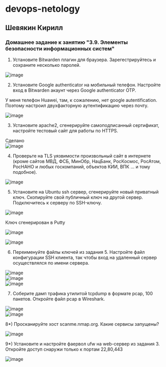 # devops-netology  
## Шевякин Кирилл  

### Домашнее задание к занятию "3.9. Элементы безопасности информационных систем"

1) Установите Bitwarden плагин для браузера. Зарегестрируйтесь и сохраните несколько паролей.

![image](https://user-images.githubusercontent.com/93198418/155091793-2de00e57-42ee-4a80-b21b-e5f293dc4850.png)

2) Установите Google authenticator на мобильный телефон. Настройте вход в Bitwarden акаунт через Google authenticator OTP.

У меня телефон Huawei, там, к сожалению, нет google autentification. Поэтому настроил двухфакторную аутентификацию через почту.

![image](https://user-images.githubusercontent.com/93198418/155515899-2a5f714f-87b9-493d-b510-f46accbbb43c.png)

3) Установите apache2, сгенерируйте самоподписанный сертификат, настройте тестовый сайт для работы по HTTPS.

Сделано  
![image](https://user-images.githubusercontent.com/93198418/155521036-4fa739ec-49d6-4099-ad0d-0d06b2657cf3.png)  

4) Проверьте на TLS уязвимости произвольный сайт в интернете (кроме сайтов МВД, ФСБ, МинОбр, НацБанк, РосКосмос, РосАтом, РосНАНО и любых госкомпаний, объектов КИИ, ВПК ... и тому подобное).

![image](https://user-images.githubusercontent.com/93198418/155521913-a85c5538-bad2-4e62-ac08-7fe381403428.png)

5) Установите на Ubuntu ssh сервер, сгенерируйте новый приватный ключ. Скопируйте свой публичный ключ на другой сервер. Подключитесь к серверу по SSH-ключу.

![image](https://user-images.githubusercontent.com/93198418/155525387-638bcff9-a766-4860-bcc6-6351c2cbf9a3.png)  

Ключ сгенерирован в Putty  

![image](https://user-images.githubusercontent.com/93198418/155525719-cea1cac8-1960-4a7d-8710-92a0ed6e8622.png)  

![image](https://user-images.githubusercontent.com/93198418/155526019-d1df9cc9-fab9-4bd4-b0ae-447ba0a06d90.png)

6) Переименуйте файлы ключей из задания 5. Настройте файл конфигурации SSH клиента, так чтобы вход на удаленный сервер осуществлялся по имени сервера.

![image](https://user-images.githubusercontent.com/93198418/155527614-a87ccc0c-999c-4754-851f-12137c26ddd1.png)  
![image](https://user-images.githubusercontent.com/93198418/155527852-8e63a2bf-d7a8-413b-a7c4-0083bc1be527.png)  
![image](https://user-images.githubusercontent.com/93198418/155527667-d273952f-d01d-4a5f-a1f6-d398828a5d5b.png)  

7) Соберите дамп трафика утилитой tcpdump в формате pcap, 100 пакетов. Откройте файл pcap в Wireshark.

![image](https://user-images.githubusercontent.com/93198418/155531122-3149057e-765d-483f-8b3a-35ce829271db.png)  
![image](https://user-images.githubusercontent.com/93198418/155531045-8219bd55-88ea-4abc-bec0-b3399f2ed2a4.png)

8*) Просканируйте хост scanme.nmap.org. Какие сервисы запущены?

![image](https://user-images.githubusercontent.com/93198418/155537816-6002ea84-5e8f-4195-a18d-99f6f8d17688.png)

9*) Установите и настройте фаервол ufw на web-сервер из задания 3. Откройте доступ снаружи только к портам 22,80,443

![image](https://user-images.githubusercontent.com/93198418/155534322-035d9016-daed-41f6-92b8-d99d12cf3c7c.png)
